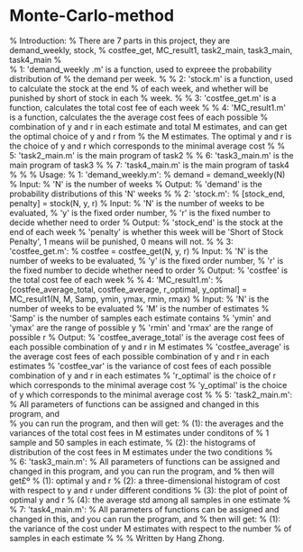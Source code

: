 # Monte-Carlo-method

% Introduction:
%     There are 7 parts in this project, they are demand_weekly, stock,
%       costfee_get, MC_result1, task2_main, task3_main, task4_main
%     
%     1: 'demand_weekly .m' is a function, used to expreee the probability distribution of
%     the demand per week.
% 
%     2: 'stock.m' is a function, used to calculate the stock at the end
%     of each week, and whether will be punished by short of stock in each
%     week.
% 
%     3: 'costfee_get.m' is a function, calculates the total cost fee of each week
% 
%     4: 'MC_result1.m' is a function, calculates the the average cost fees of each possible 
%     combination of y and r in each estimate and total M estimates, and can get the optimal choice of y and r from
%     the M estimates. The optimal y and r is the choice of y and r which corresponds to the minimal average cost
%
%     5: 'task2_main.m' is the main program of task2
% 
%     6: 'task3_main.m' is the main program of task3
%
%     7: 'task4_main.m' is the main program of task4
%
%
% Usage:
%   1: 'demand_weekly.m': 
%       demand = demand_weekly(N)
%           Input:
%               'N' is the number of weeks
%           Output:
%               'demand' is the probability distributions of this 'N' weeks
% 
% 	2: 'stock.m':
%       [stock_end, penalty] = stock(N, y, r)
%           Input:
%               'N' is the number of weeks to be evaluated, 
%               'y' is the fixed order number,
%               'r' is the fixed number to decide whether need to order
%           Output:
%               'stock_end' is the stock at the end of each week
%               'penalty' is whether this week will be 'Short of Stock Penalty', 1 means wiil be punished, 0 means will not.
%
%   3: 'costfee_get.m':
%       costfee = costfee_get(N, y, r)
%           Input:
%               'N' is the number of weeks to be evaluated, 
%               'y' is the fixed order number,
%               'r' is the fixed number to decide whether need to order
%           Output:
%                'costfee' is the total cost fee of each week
%
%	4: 'MC_result1.m':
%       [costfee_average_total, costfee_average, r_optimal, y_optimal] = MC_result1(N, M, Samp, ymin, ymax, rmin, rmax)
%           Input:
%               'N' is the number of weeks to be evaluated
%               'M' is the number of estimates
%               'Samp' is the number of samples each estimate contains
%               'ymin' and 'ymax' are the range of possible y
%               'rmin' and 'rmax' are the range of possible r
%           Output:
%               'costfee_average_total' is the average cost fees of each possible combination of y and r in M estimates
%               'costfee_average' is the average cost fees of each possible combination of y and r in each estimates
%               'costfee_var' is the variance of cost fees of each possible combination of y and r in each estimates
%               'r_optimal' is the choice of r which corresponds to the minimal average cost
%               'y_optimal' is the choice of y which corresponds to the minimal average cost
%
% 	5: 'task2_main.m':
%       All parameters of functions can be assigned and changed in this program, and  
%           you can run the program, and then will get:
%               (1): the averages and the variances of the total cost fees in M estimates under conditons of 
%                   1 sample and 50 samples in each estimate, 
%               (2): the histograms of distribution of the cost fees in M estimates under the two conditions 
%           
%   6: 'task3_main.m':
%       All parameters of functions can be assigned and changed in this program, and you can run the program, and 
%           then will get£º 
%               (1): optimal y and r
%               (2): a three-dimensional histogram of cost with respect to y and r under different conditions
%               (3): the plot of point of optimal y and r
%               (4): the average std among all samples in one estimate 
%
%   7: 'task4_main.m':
%       All parameters of functions can be assigned and changed in this, and you can run the program, and 
%           then will get: 
%               (1): the variance of the cost under M estimates with respect to the number
%                   of samples in each estimate
%
%
% Written by Hang Zhong.
